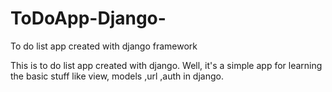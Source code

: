 # ToDoApp-Django-
To do list app created with django framework

This is  to do list app created with django. Well, it's a simple app for learning the basic stuff like view, models ,url ,auth in django.
